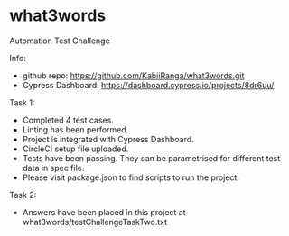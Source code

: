 # what3words

Automation Test Challenge


Info:

- github repo: https://github.com/KabiiRanga/what3words.git
- Cypress Dashboard: https://dashboard.cypress.io/projects/8dr6uu/


Task 1:


- Completed 4 test cases.
- Linting has been performed.
- Project is integrated with Cypress Dashboard.
- CircleCI setup file uploaded.
- Tests have been passing. They can be parametrised for different test data in spec file.
- Please visit package.json to find scripts to run the project.

Task 2:

- Answers have been placed in this project at what3words/testChallengeTaskTwo.txt
